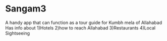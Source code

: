 # Sangam3
A handy app that can function as a tour guide for Kumbh mela of Allahabad
Has info about
1)Hotels
2)how to reach Allahabad
3)Restaurants
4)Local Sightseeing


